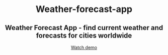 <h1 align="center">Weather-forecast-app</h1>
<h2 align="center">Weather Forecast App - find current weather and forecasts for cities worldwide</h2>
<p align="center"><a href="https://zhibul-alexander.github.io/Weather-forecast-app/">Watch demo</a></p>
